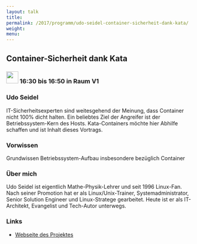 ```yaml
---
layout: talk
title:
permalink: /2017/programm/udo-seidel-container-sicherheit-dank-kata/
weight:
menu:
---
```

## Container-Sicherheit dank Kata

### <img height = "32" src="../../../images/talk.svg"> 16:30 bis 16:50 in Raum V1

### Udo Seidel

IT-Sicherheitsexperten sind weitesgehend der Meinung, dass Container nicht 100% dicht halten. Ein beliebtes Ziel der Angreifer ist der Betriebssystem-Kern des Hosts. Kata-Containers möchte hier Abhilfe schaffen und ist Inhalt dieses Vortrags.

### Vorwissen

Grundwissen Betriebssystem-Aufbau insbesondere bezüglich Container

### Über mich

Udo Seidel ist eigentlich Mathe-Physik-Lehrer und seit 1996 Linux-Fan. Nach seiner Promotion hat er als Linux/Unix-Trainer, Systemadministrator, Senior Solution Engineer und Linux-Stratege gearbeitet. Heute ist er als IT-Architekt, Evangelist und Tech-Autor unterwegs.

### Links

- <a href="https://katacontainers.io/" target="_blank">Webseite des Projektes</a>